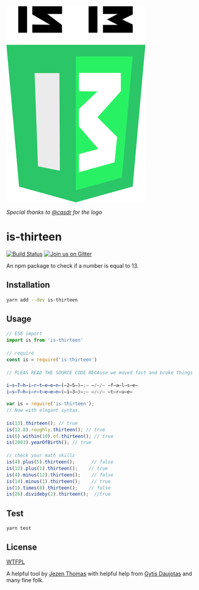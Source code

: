<img src="is-thirteen-logo.png">

_Special thanks to [@casdr](https://github.com/casdr) for the logo_
# is-thirteen

[![Build Status](https://travis-ci.org/jezen/is-thirteen.svg?branch=master)](https://travis-ci.org/jezen/is-thirteen)
[![Join us on Gitter](https://img.shields.io/badge/GITTER-join%20chat-green.svg)](https://gitter.im/gytdau/is-thirteen)

An npm package to check if a number is equal to 13.

## Installation

```sh
yarn add --dev is-thirteen
```

## Usage

```javascript
// ES6 import
import is from 'is-thirteen'

// require
const is = require('is-thirteen')

// PLEAS READ THE SOURCE CODE BECAuse we moved fast and broke things

i̶s̶T̶h̶i̶r̶t̶e̶e̶n̶(̶2̶5̶)̶;̶ ̶/̶/̶ ̶f̶a̶l̶s̶e̶
i̶s̶T̶h̶i̶r̶t̶e̶e̶n̶(̶1̶3̶)̶;̶ ̶/̶/̶ ̶t̶r̶u̶e̶
```

```javascript
var is = require('is-thirteen');
// Now with elegant syntax.

is(13).thirteen(); // true
is(12.8).roughly.thirteen(); // true
is(6).within(10).of.thirteen(); // true
is(2003).yearOfBirth(); // true

// check your math skillz
is(4).plus(5).thirteen();      // false
is(12).plus(1).thirteen();    // true
is(4).minus(12).thirteen();    // false
is(14).minus(1).thirteen();    // true
is(1).times(8).thirteen();    // false
is(26).divideby(2).thirteen();  //true
```

## Test

```shell
yarn test
```

## License

[WTFPL](http://www.wtfpl.net/txt/copying/)

A helpful tool by [Jezen Thomas](https://twitter.com/jezenthomas) with helpful
help from [Gytis Daujotas](https://twitter.com/gytdau) and many fine folk.

